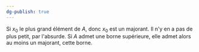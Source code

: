 ```yaml
---
dg-publish: true
---
```



Si $x_{0}$ le plus grand élément de $A$, donc $x_{0}$ est un majorant. Il n'y en a pas de plus petit, par l'absurde.
Si $A$ admet une borne supérieure, elle admet alors au moins un majorant, cette borne.